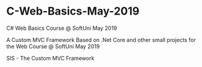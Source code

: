 # C-Web-Basics-May-2019
C# Web Basics Course @ SoftUni May 2019


A Custom MVC Framework Based on .Net Core and other small projects for the Web Course @ SoftUni May 2019 

SIS - The Custom MVC Framework

